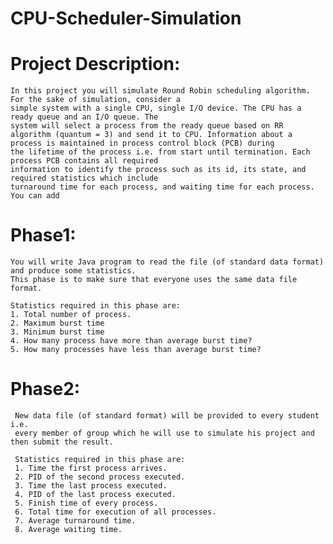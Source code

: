 # CPU-Scheduler-Simulation
# Project Description:
    In this project you will simulate Round Robin scheduling algorithm. For the sake of simulation, consider a
    simple system with a single CPU, single I/O device. The CPU has a ready queue and an I/O queue. The 
    system will select a process from the ready queue based on RR algorithm (quantum = 3) and send it to CPU. Information about a process is maintained in process control block (PCB) during 
    the lifetime of the process i.e. from start until termination. Each process PCB contains all required 
    information to identify the process such as its id, its state, and required statistics which include 
    turnaround time for each process, and waiting time for each process. You can add
# Phase1:
    You will write Java program to read the file (of standard data format) and produce some statistics. 
    This phase is to make sure that everyone uses the same data file format.
 
    Statistics required in this phase are:
    1. Total number of process.
    2. Maximum burst time
    3. Minimum burst time
    4. How many process have more than average burst time?
    5. How many processes have less than average burst time?
# Phase2:
     New data file (of standard format) will be provided to every student i.e. 
     every member of group which he will use to simulate his project and then submit the result. 
     
     Statistics required in this phase are:
     1. Time the first process arrives.
     2. PID of the second process executed. 
     3. Time the last process executed.
     4. PID of the last process executed.
     5. Finish time of every process.
     6. Total time for execution of all processes.
     7. Average turnaround time.
     8. Average waiting time.

